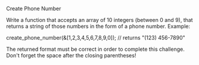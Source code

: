 Create Phone Number

Write a function that accepts an array of 10 integers (between 0 and 9), that returns a string of those numbers in the form of a phone number.
Example:

create_phone_number(&[1,2,3,4,5,6,7,8,9,0]); // returns "(123) 456-7890"

The returned format must be correct in order to complete this challenge.
Don't forget the space after the closing parentheses!

